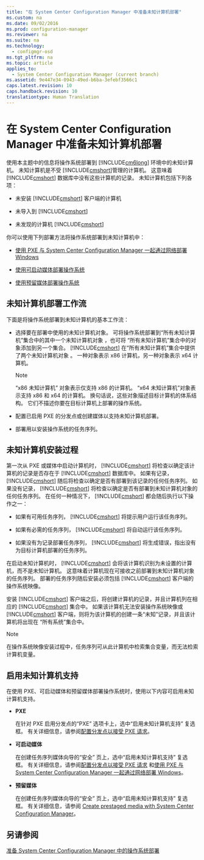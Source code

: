 ```yaml
---
title: "在 System Center Configuration Manager 中准备未知计算机部署"
ms.custom: na
ms.date: 09/02/2016
ms.prod: configuration-manager
ms.reviewer: na
ms.suite: na
ms.technology: 
  - configmgr-osd
ms.tgt_pltfrm: na
ms.topic: article
applies_to: 
  - System Center Configuration Manager (current branch)
ms.assetid: 9e447e34-0943-49ed-b6ba-3efebf3566c1
caps.latest.revision: 10
caps.handback.revision: 10
translationtype: Human Translation
---
```

# 在 System Center Configuration Manager 中准备未知计算机部署
使用本主题中的信息将操作系统部署到 [!INCLUDE[cm6long](../LocTest/includes/cm6long_md.md)] 环境中的未知计算机。 未知计算机是不受 [!INCLUDE[cmshort](../LocTest/includes/cmshort_md.md)]管理的计算机。 这意味着 [!INCLUDE[cmshort](../LocTest/includes/cmshort_md.md)] 数据库中没有这些计算机的记录。 未知计算机包括下列各项：  
  
-   未安装 [!INCLUDE[cmshort](../LocTest/includes/cmshort_md.md)] 客户端的计算机  
  
-   未导入到 [!INCLUDE[cmshort](../LocTest/includes/cmshort_md.md)]  
  
-   未发现的计算机 [!INCLUDE[cmshort](../LocTest/includes/cmshort_md.md)]  
  
 你可以使用下列部署方法将操作系统部署到未知计算机中：  
  
-   [使用 PXE 与 System Center Configuration Manager 一起通过网络部署 Windows](../LocTest/Use-PXE-to-deploy-Windows-over-the-network-with-System-Center-Configuration-Manager.md)  
  
-   [使用可启动媒体部署操作系统](http://technet.microsoft.com/library/mt627921\(TechNet.10\).aspx)  
  
-   [使用预留媒体部署操作系统](http://technet.microsoft.com/library/mt627922\(TechNet.10\).aspx)  
  
## 未知计算机部署工作流  
 下面是将操作系统部署到未知计算机的基本工作流：  
  
-   选择要在部署中使用的未知计算机对象。 可将操作系统部署到“所有未知计算机”集合中的其中一个未知计算机对象  ，也可将  “所有未知计算机”集合中的对象添加到另一个集合。 [!INCLUDE[cmshort](../LocTest/includes/cmshort_md.md)] 在“所有未知计算机”集合中提供了两个未知计算机对象  。 一种对象表示 x86 计算机，另一种对象表示 x64 计算机。  
  
    > [!NOTE]  
    >  “x86 未知计算机”  对象表示仅支持 x86 的计算机。 “x64 未知计算机”对象表示支持 x86 和 x64 的计算机。 换句话说，这些对象描述目标计算机的体系结构。 它们不描述你要在目标计算机上部署的操作系统。  
  
-   配置已启用 PXE 的分发点或创建媒体以支持未知计算机部署。  
  
-   部署用以安装操作系统的任务序列。  
  
## 未知计算机安装过程  
 第一次从 PXE 或媒体中启动计算机时， [!INCLUDE[cmshort](../LocTest/includes/cmshort_md.md)] 将检查以确定该计算机的记录是否存在于 [!INCLUDE[cmshort](../LocTest/includes/cmshort_md.md)] 数据库中。 如果有记录， [!INCLUDE[cmshort](../LocTest/includes/cmshort_md.md)] 随后将检查以确定是否有部署到该记录的任何任务序列。 如果没有记录， [!INCLUDE[cmshort](../LocTest/includes/cmshort_md.md)] 将检查以确定是否有部署到未知计算机对象的任何任务序列。 在任何一种情况下， [!INCLUDE[cmshort](../LocTest/includes/cmshort_md.md)] 都会随后执行以下操作之一：  
  
-   如果有可用任务序列， [!INCLUDE[cmshort](../LocTest/includes/cmshort_md.md)] 将提示用户运行该任务序列。  
  
-   如果有必需的任务序列， [!INCLUDE[cmshort](../LocTest/includes/cmshort_md.md)] 将自动运行该任务序列。  
  
-   如果没有为记录部署任务序列， [!INCLUDE[cmshort](../LocTest/includes/cmshort_md.md)] 将生成错误，指出没有为目标计算机部署的任务序列。  
  
 在启动未知计算机时， [!INCLUDE[cmshort](../LocTest/includes/cmshort_md.md)] 会将该计算机识别为未设置的计算机，而不是未知计算机。 这意味着计算机现在可接收之前部署到未知计算机对象的任务序列。 部署的任务序列随后安装必须包括 [!INCLUDE[cmshort](../LocTest/includes/cmshort_md.md)] 客户端的操作系统映像。  
  
 安装 [!INCLUDE[cmshort](../LocTest/includes/cmshort_md.md)] 客户端之后，将创建计算机的记录，并且计算机列在相应的 [!INCLUDE[cmshort](../LocTest/includes/cmshort_md.md)] 集合中。 如果该计算机无法安装操作系统映像或 [!INCLUDE[cmshort](../LocTest/includes/cmshort_md.md)] 客户端，则将为该计算机的创建一条“未知”记录，并且该计算机将出现在  “所有系统”集合中。  
  
> [!NOTE]  
>  在操作系统映像安装过程中，任务序列可从此计算机中检索集合变量，而无法检索计算机变量。  
  
##  <a name="BKMK_EnablingUnknown"></a> 启用未知计算机支持  
 在使用 PXE、可启动媒体和预留媒体部署操作系统时，使用以下内容可启用未知计算机支持。  
  
-   **PXE**  
  
     在针对 PXE 启用分发点的“PXE”  选项卡上，选中“启用未知计算机支持”  复选框。 有关详细信息，请参阅[配置分发点以接受 PXE 请求](../LocTest/Prepare-site-system-roles-for-operating-system-deployments-with-System-Center-Configuration-Manager.md#BKMK_PXEDistributionPoint)。  
  
-   **可启动媒体**  
  
     在创建任务序列媒体向导的“安全”  页上，选中“启用未知计算机支持”  复选框。 有关详细信息，请参阅[配置分发点以接受 PXE 请求](../LocTest/Prepare-site-system-roles-for-operating-system-deployments-with-System-Center-Configuration-Manager.md#BKMK_PXEDistributionPoint) 和[使用 PXE 与 System Center Configuration Manager 一起通过网络部署 Windows](../LocTest/Use-PXE-to-deploy-Windows-over-the-network-with-System-Center-Configuration-Manager.md)。  
  
-   **预留媒体**  
  
     在创建任务序列媒体向导的“安全”  页上，选中“启用未知计算机支持”  复选框。 有关详细信息，请参阅 [Create prestaged media with System Center Configuration Manager](../LocTest/Create-prestaged-media-with-System-Center-Configuration-Manager.md)。  
  
## 另请参阅  
 [准备 System Center Configuration Manager 中的操作系统部署](../LocTest/Prepare-for-operating-system-deployment-in-System-Center-Configuration-Manager.md)